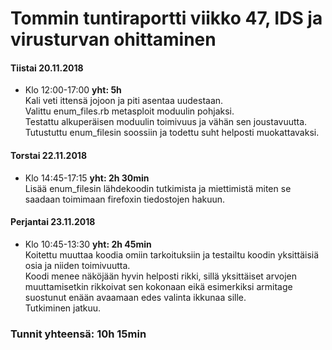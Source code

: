 # Tommin tuntiraportti viikko 47, IDS ja virusturvan ohittaminen

#### Tiistai 20.11.2018
* Klo 12:00-17:00 **yht: 5h**  
Kali veti ittensä jojoon ja piti asentaa uudestaan.  
Valittu enum_files.rb metasploit moduulin pohjaksi.  
Testattu alkuperäisen moduulin toimivuus ja vähän sen joustavuutta.  
Tutustuttu enum_filesin soossiin ja todettu suht helposti muokattavaksi.


#### Torstai 22.11.2018
* Klo 14:45-17:15 **yht: 2h 30min**  
Lisää enum_filesin lähdekoodin tutkimista ja miettimistä miten se saadaan toimimaan firefoxin tiedostojen hakuun.  



#### Perjantai 23.11.2018
* Klo 10:45-13:30 **yht: 2h 45min**  
Koitettu muuttaa koodia omiin tarkoituksiin ja testailtu koodin yksittäisiä osia ja niiden toimivuutta.  
Koodi menee näköjään hyvin helposti rikki, sillä yksittäiset arvojen muuttamisetkin rikkoivat sen kokonaan eikä esimerkiksi armitage suostunut enään avaamaan edes valinta ikkunaa sille.  
Tutkiminen jatkuu.
  
  
  
### Tunnit yhteensä: 10h 15min
